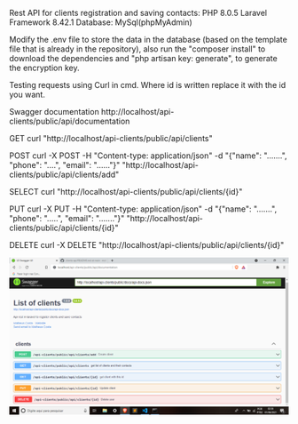 Rest API for clients registration and saving contacts:
PHP 8.0.5
Laravel Framework 8.42.1
Database: MySql(phpMyAdmin)


Modify the .env file to store the data in the database (based on the template file that is already in the repository),
also run the "composer install" to download the dependencies and "php artisan key: generate", to generate the encryption key.

Testing requests using Curl in cmd.
Where id is written replace it with the id you want.

Swagger documentation
http://localhost/api-clients/public/api/documentation

GET 
curl "http://localhost/api-clients/public/api/clients"

POST
curl -X POST -H "Content-type: application/json" -d "{\"name\": \".......\", \"phone\": \"....\", \"email\": \"......\"}" "http://localhost/api-clients/public/api/clients/add"

SELECT
curl "http://localhost/api-clients/public/api/clients/{id}"

PUT
curl -X PUT -H "Content-type: application/json" -d "{\"name\": \".......\", \"phone\": \".....\", \"email\": \".......\"}" "http://localhost/api-clients/public/api/clients/{id}"

DELETE
curl -X DELETE "http://localhost/api-clients/public/api/clients/{id}"

<img src="image/swagger.png">
